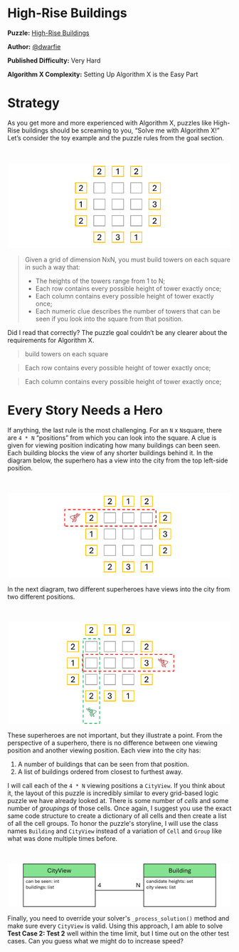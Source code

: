 # High-Rise Buildings

__Puzzle:__ [High-Rise Buildings](https://www.codingame.com/training/expert/high-rise-buildings)

__Author:__ [@dwarfie](https://www.codingame.com/profile/2ad5cc4919ed368f16de4aecd570e21e477551)

__Published Difficulty:__ Very Hard

__Algorithm X Complexity:__ Setting Up Algorithm X is the Easy Part

# Strategy

As you get more and more experienced with Algorithm X, puzzles like High-Rise buildings should be screaming to you, “Solve me with Algorithm X!” Let’s consider the toy example and the puzzle rules from the goal section.

<BR><BR>
![High Rise Buildings Example](HighRise1.png)
<BR>

>Given a grid of dimension NxN, you must build towers on each square in such a way that:
>- The heights of the towers range from 1 to N;
>- Each row contains every possible height of tower exactly once;
>- Each column contains every possible height of tower exactly once;
>- Each numeric clue describes the number of towers that can be seen if you look into the square from that position.

Did I read that correctly? The puzzle goal couldn’t be any clearer about the requirements for Algorithm X.

>build towers on each square

>Each row contains every possible height of tower exactly once;

>Each column contains every possible height of tower exactly once;

# Every Story Needs a Hero

If anything, the last rule is the most challenging. For an `N` x `N`square, there are `4 * N` “positions” from which you can look into the square. A clue is given for viewing position indicating how many buildings can been seen. Each building blocks the view of any shorter buildings behind it. In the diagram below, the superhero has a view into the city from the top left-side position.

<BR><BR>
![Multiple City Views](HighRise2.png)
<BR>

In the next diagram, two different superheroes have views into the city from two different positions.

<BR><BR>
![City View Example](HighRise3.png)
<BR>

These superheroes are not important, but they illustrate a point. From the perspective of a superhero, there is no difference between one viewing position and another viewing position. Each view into the city has:

1.	A number of buildings that can be seen from that position.
2.	A list of buildings ordered from closest to furthest away.

I will call each of the `4 * N` viewing positions a `CityView`. If you think about it, the layout of this puzzle is incredibly similar to every grid-based logic puzzle we have already looked at. There is some number of _cells_ and some number of _groupings_ of those cells. Once again, I suggest you use the exact same code structure to create a dictionary of all cells and then create a list of all the cell groups. To honor the puzzle's storyline, I will use the class names `Building` and `CityView` instead of a variation of `Cell` and `Group` like what was done multiple times before.

<BR><BR>
![Bigh Rise Buildings Classes](HighRiseBuildingsClasses.png)
<BR>

Finally, you need to override your solver's `_process_solution()` method and make sure every `CityView` is valid. Using this approach, I am able to solve __Test Case 2: Test 2__ well within the time limit, but I time out on the other test cases. Can you guess what we might do to increase speed?
